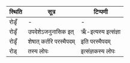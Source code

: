 | स्थिति | सूत्र | टिप्पणी |
| ----- | ------- | ------ |
| रोडृँ | - | - |
| रोडृँ | उपदेशेऽजनुनासिक इत् | ऋँ-इत्यस्य इत्संज्ञा |
| रोडृँ | शेषात् कर्तरि परस्मैपदम् | इति परस्मैपदम् |
| रोड् | तस्य लोपः | इत्संज्ञकस्य लोपः |
